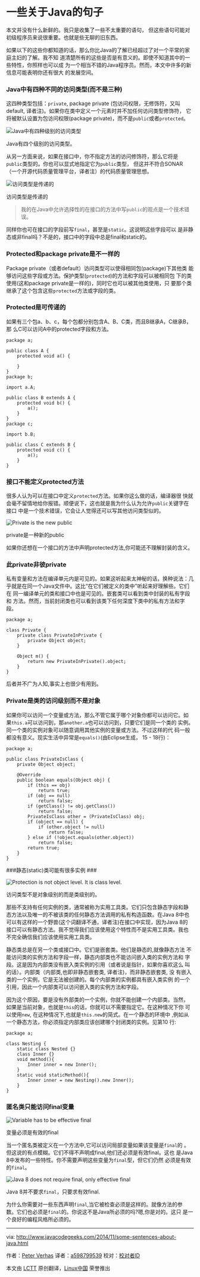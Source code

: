 一些关于Java的句子
================================================================================
本文并没有什么新鲜的。我只是收集了一些不太重要的语句，
但这些语句可能对初级程序员来说很重要。也就是些无聊的旧东西。

如果以下的这些你都知道的话，那么你比Java的了解已经超过了对一个平常的家庭主妇的了解。我不知
道清楚所有的这些是否是有意义的。即使不知道其中的一些特性，你照样也可以成
为一个相当不错的Java程序员。然而，本文中许多的新信息可能表明你还有很大
的发展空间。

### Java中有四种不同的访问类型(而不是三种) ###

这四种类型包括：`private`, package private (包访问权限，无修饰符，又叫
default, 译者注)。如果你在类中定义一个元素时并不加任何访问类型修饰符，
它将被默认设置为包访问权限(package private)，而不是`public`或者`protected`。


![Java中有四种级别的访问类型](http://a3ab771892fd198a96736e50.javacodegeeks.netdna-cdn.com/wp-content/uploads/2014/11/four-levels-of-protection.png)

Java有四个级别的访问类型。

从另一方面来说，如果在接口中，你不指定方法的访问修饰符，那么它将是
`public`类型的。你也可以显式地指定它为`public`类型， 但这并不符合SONAR
（一个开源代码质量管理平台，译者注）的代码质量管理思想。

![访问类型是传递的](http://a3ab771892fd198a96736e50.javacodegeeks.netdna-cdn.com/wp-content/uploads/2014/11/protection-is-transitive.png)

访问类型是传递的

> 我的在Java中允许选择性的在接口的方法中写`public`的观点是一个技术错误。

同样你也可在接口的字段前写`final`，甚至是`static`。这说明这些字段可以
是非静态或非final吗？不是的，接口中的字段中总是final和static的。

### Protected和package private是不一样的 ###

Package private（或者default）访问类型可以使得相同包(package)下其他类
能够访问这些字段或方法。保护类型(`protected`)的方法和字段可以被相同包
下的类使用(这和package private是一样的)，同时它也可以被其他类使用，只
要那个类继承了这个包含这些`protected`方法或字段的类。

### Protected是可传递的 ###

如果有三个包a、b、c，每个包都分别包含A、B、C类，而且B继承A，C继承B，那
么C可以访问A中的protected字段和方法。

    package a;
    
    public class A {
    	protected void a() {
    
    	}
    }
    package b;
    
    import a.A;
    
    public class B extends A {
    	protected void b() {
    		a();
    	}
    }
    package c;
    
    import b.B;
    
    public class C extends B {
    	protected void c() {
    		a();
    	}
    }

### 接口不能定义protected方法 ###

很多人认为可以在接口中定义`protected`方法。如果你这么做的话，编译器很
快就会毫不留情地给你报错。顺便说下，这也就是我为什么认为允许`public`关键字在接口
中是一个技术错误，它会让人觉得还可以写其他访问类型似的。

![Private is the new public](http://a3ab771892fd198a96736e50.javacodegeeks.netdna-cdn.com/wp-content/uploads/2014/11/private-is-the-new-public.png)

private是一种新的public

如果你还想在一个接口的方法中声明protected方法,你可能还不理解封装的含义。
### 此private非彼private ###

私有变量和方法在编译单元内是可见的。如果这听起来太神秘的话，换种说法：几
乎就是在同一个Java文件中。这比“在它们被定义的类中”听起来好理解些。它们在
同一编译单元的类和接口中也是可见的。嵌套类可以看到类中封装的私有字段和
方法。然而，当前封闭类也可以看到该类下任何深度下类中的私有方法和字段。

    package a;
    
    class Private {
    	private class PrivateInPrivate {
    		private Object object;
    	}
    
    	Object m() {
    		return new PrivateInPrivate().object;
    	}
    }

后者并不广为人知,事实上也很少有用到。

### Private是类的访问级别而不是对象 ###

如果你可以访问一个变量或方法，那么不管它属于哪个对象你都可以访问它。如
果`this.a`可以访问到，那`another.a`也可以访问到，只要它们是同一个类的
实例。同一个类的实例对象可以随意调用其他实例的变量或方法。不过这样的代
码一般都没有意义。现实生活中异常是`equals()`(由Eclipse生成， 15 - 18行)：

    package a;
    
    public class PrivateIsClass {
    	private Object object;
    
    	@Override
    	public boolean equals(Object obj) {
    		if (this == obj)
    			return true;
    		if (obj == null)
    			return false;
    		if (getClass() != obj.getClass())
    			return false;
    		PrivateIsClass other = (PrivateIsClass) obj;
    		if (object == null) {
    			if (other.object != null)
    				return false;
    		} else if (!object.equals(other.object))
    			return false;
    		return true;
    	}
    }

###静态(static)类可能有很多实例 ###

![Protection is not object level. It is class level.](http://a3ab771892fd198a96736e50.javacodegeeks.netdna-cdn.com/wp-content/uploads/2014/11/protection-is-class-feature.png)

访问类型不是对象级别的而是类级别的。

那些不支持有任何实例的类，通常被称为实用工具类。它们只包含静态字段和静
态方法以及唯一的不被该类的任何静态方法调用的私有构造函数。在Java 8中也
可以有这样的一个野兽(这个词翻译不通，译者注)在接口中实现，因为Java 8的
接口可以有静态方法。我不觉得我们应该使用这个特性而不是实用工具类。我也
不完全确信我们应该使用实用工具类。

静态类总是在另一个类或接口中。它们是嵌套类。他们是静态的,就像静态方法
不能访问类的实例方法和字段一样，静态内部类也不能访问嵌入类的实例方法和
字段。这是因为内部类没有嵌入类实例的引用（或者说是指针，如果你喜欢这么
叫的话）。内部类（内部类,也即非静态嵌套类, 译者注)，而非静态嵌套类, 没
有嵌入类的一个实例，它是无法被创建的。每个内部类的实例都具有嵌入类实例
的一个引用，因此一个内部类可以访问嵌入类的实例方法和字段。

因为这个原因，要是没有外部类的一个实例，你就不能创建一个内部类。当然，
如果是当前对象，也就是`this`的话，你就可以不需要指定它。在这种情况下你
可以使用`new`, 在这种情况下,也就是`this.new`的简式。在一个静态的环境中
,例如从一个静态方法，你必须指定内部类应该创建哪个封闭类的实例。见第10
行:

    package a;
    
    class Nesting {
    	static class Nested {}
    	class Inner {}
    	void method(){
    		Inner inner = new Inner();
    	}
    	static void staticMethod(){
    		Inner inner = new Nesting().new Inner();
    	}
    }

### 匿名类只能访问final变量 ###

![Variable has to be effective final](http://a3ab771892fd198a96736e50.javacodegeeks.netdna-cdn.com/wp-content/uploads/2014/11/effective-final.png)

变量必须是有效的final

当一个匿名类被定义在一个方法中,它可以访问局部变量如果该变量是`final`的
。但这说的有点模糊。它们不得不声明成final,他们还必须是有效final。这也
是Java 8中发布的一些特性。你不需要声明这些变量为`final`型，但它们仍然
必须是有效的`final`。

![Java 8 does not require final, only effective final](http://a3ab771892fd198a96736e50.javacodegeeks.netdna-cdn.com/wp-content/uploads/2014/11/java_ee_-_javabeantester_src_main_java_com_javax0_jbt_blog_java_-_eclipse_-__users_verhasp_github_javax_blog.png)

Java 8并不要求`final`，只要求有效final.

为什么你需要对一些东西声明`final`,当它被检查必须是这样的。就像方法的参
数。它们也必须是`final`的。你说这不是Java所必须的吗?嗯,你是对的。这只
是一个良好的编程风格所必须的。

--------------------------------------------------------------------------------

via: http://www.javacodegeeks.com/2014/11/some-sentences-about-java.html

作者：[Peter Verhas][a]
译者：[a598799539](https://github.com/a598799539)
校对：[校对者ID](https://github.com/校对者ID)

本文由 [LCTT](https://github.com/LCTT/TranslateProject) 原创翻译，[Linux中国](http://linux.cn/) 荣誉推出

[a]:http://www.javacodegeeks.com/author/peter-verhas/

